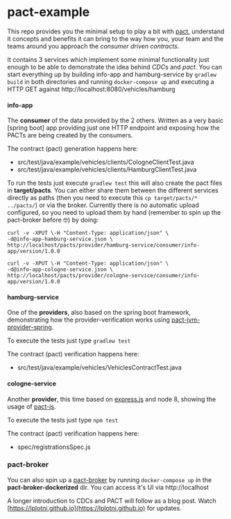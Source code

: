 # pact-example
This repo provides you the minimal setup to play a bit with [pact](https://docs.pact.io), understand it concepts and benefits it can bring to the way how you, your team and the teams around you approach the *consumer driven contracts*.

It contains 3 services which implement some minimal functionality just enough to be able to demonstrate the idea behind *CDC*s and *pact*. You can start everything up by building info-app and hamburg-service by ```gradlew build``` in both directories and running ```docker-compose up``` and executing a HTTP GET against http://localhost:8080/vehicles/hamburg
#### info-app
The **consumer** of the data provided by the 2 others. Written as a very basic [spring boot] app providing just one HTTP endpoint and exposing how the PACTs are being created by the consumers.

The contract (pact) generation happens here:
- src/test/java/example/vehicles/clients/CologneClientTest.java
- src/test/java/example/vehicles/clients/HamburgClientTest.java

To run the tests just execute ```gradlew test``` this will also create the pact files in **target/pacts**. You can either share them between the different services directly as paths (then you need to execute this ```cp target/pacts/* ../pacts/```) or via the broker. Currently there is no automatic upload configured, so you need to upload them by hand (remember to spin up the pact-broker before 🤓) by doing:
```
curl -v -XPUT \-H "Content-Type: application/json" \
-d@info-app-hamburg-service.json \
http://localhost/pacts/provider/hamburg-service/consumer/info-app/version/1.0.0

curl -v -XPUT \-H "Content-Type: application/json" \
-d@info-app-cologne-service.json \
http://localhost/pacts/provider/cologne-service/consumer/info-app/version/1.0.0
```
#### hamburg-service
One of the **providers**, also based on the spring boot framework, demonstrating how the provider-verification works using [pact-jvm-provider-spring](https://github.com/DiUS/pact-jvm/tree/master/pact-jvm-provider-spring).

To execute the tests just type ```gradlew test```

The contract (pact) verification happens here:
- src/test/java/example/vehicles/VehiclesContractTest.java

#### cologne-service
Another **provider**, this time based on [express.js](https://expressjs.com/) and node 8, showing the usage of [pact-js](https://github.com/pact-foundation/pact-js).

To execute the tests just type ```npm test```

The contract (pact) verification happens here:
- spec/registrationsSpec.js

### pact-broker
You can also spin up a [pact-broker](https://github.com/pact-foundation/pact_broker) by running ```docker-compose up``` in the **pact-broker-dockerized** dir. You can access it's UI via http://localhost

A longer introduction to CDCs and PACT will follow as a blog post. Watch [https://lplotni.github.io](https://lplotni.github.io) for updates.
